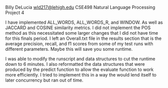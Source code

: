 Billy DeLucia
wld217@lehigh.edu
CSE498 Natural Language Processing Project 4

I have implemented ALL_WORDS, ALL_WORDS_R, and WINDOW. As well as JACCARD and COSINE similarity metrics. I did not implement the POS method as this necessitated some larger changes that I did not have time for this finals period. I left an Overall.txt file in the results section that is the average precision, recall, and f1 scores from some of my test runs with different parameters. Maybe this will save you some runtime.

I was able to modify the runscript and data structures to cut the runtime down to 6 minutes. I also reformatted the data structures that were produced by the predict function to allow the evaluate function to work more efficiently. I tried to implement this in a way the would lend itself to later concurrency but ran out of time. 
